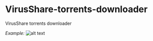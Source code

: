 # VirusShare-torrents-downloader
VirusShare torrents downloader

_Example:_
![alt text](https://github.com/progressionnetwork/VirusShare-torrents-downloader/blob/master/virusshare_torrents_downloader.png)
